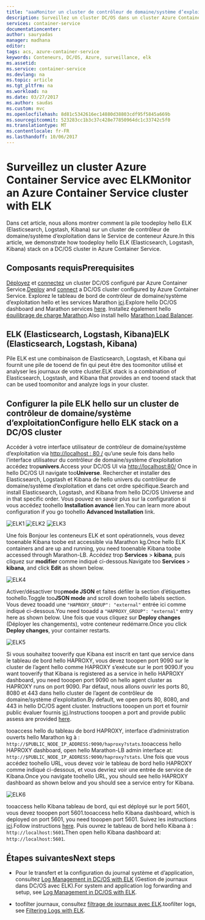 ```yaml
---
title: "aaaMonitor un cluster de contrôleur de domaine/système d’exploitation Azure - ELK pile | Documents Microsoft"
description: Surveillez un cluster DC/OS dans un cluster Azure Container Service avec ELK (Elasticsearch, Logstash et Kibana).
services: container-service
documentationcenter: 
author: sauryadas
manager: madhana
editor: 
tags: acs, azure-container-service
keywords: Conteneurs, DC/OS, Azure, surveillance, elk
ms.assetid: 
ms.service: container-service
ms.devlang: na
ms.topic: article
ms.tgt_pltfrm: na
ms.workload: na
ms.date: 03/27/2017
ms.author: saudas
ms.custom: mvc
ms.openlocfilehash: 8d81c5342616ec14880d38803cdf95f5845a669b
ms.sourcegitcommit: 523283cc1b3c37c428e77850964dc1c33742c5f0
ms.translationtype: MT
ms.contentlocale: fr-FR
ms.lasthandoff: 10/06/2017
---
```

# <a name="monitor-an-azure-container-service-cluster-with-elk"></a><span data-ttu-id="3ad1f-104">Surveillez un cluster Azure Container Service avec ELK</span><span class="sxs-lookup"><span data-stu-id="3ad1f-104">Monitor an Azure Container Service cluster with ELK</span></span>
<span data-ttu-id="3ad1f-105">Dans cet article, nous allons montrer comment la pile toodeploy hello ELK (Elasticsearch, Logstash, Kibana) sur un cluster de contrôleur de domaine/système d’exploitation dans le Service de conteneur Azure.</span><span class="sxs-lookup"><span data-stu-id="3ad1f-105">In this article, we demonstrate how toodeploy hello ELK (Elasticsearch, Logstash, Kibana) stack on a DC/OS cluster in Azure Container Service.</span></span> 

## <a name="prerequisites"></a><span data-ttu-id="3ad1f-106">Composants requis</span><span class="sxs-lookup"><span data-stu-id="3ad1f-106">Prerequisites</span></span>
<span data-ttu-id="3ad1f-107">[Déployez](container-service-deployment.md) et [connectez](../container-service-connect.md) un cluster DC/OS configuré par Azure Container Service.</span><span class="sxs-lookup"><span data-stu-id="3ad1f-107">[Deploy](container-service-deployment.md) and [connect](../container-service-connect.md) a DC/OS cluster configured by Azure Container Service.</span></span> <span data-ttu-id="3ad1f-108">Explorez le tableau de bord de contrôleur de domaine/système d’exploitation hello et les services Marathon [ici](container-service-mesos-marathon-ui.md).</span><span class="sxs-lookup"><span data-stu-id="3ad1f-108">Explore hello DC/OS dashboard and Marathon services [here](container-service-mesos-marathon-ui.md).</span></span> <span data-ttu-id="3ad1f-109">Installez également hello [équilibrage de charge Marathon](container-service-load-balancing.md).</span><span class="sxs-lookup"><span data-stu-id="3ad1f-109">Also install hello [Marathon Load Balancer](container-service-load-balancing.md).</span></span>


## <a name="elk-elasticsearch-logstash-kibana"></a><span data-ttu-id="3ad1f-110">ELK (Elasticsearch, Logstash, Kibana)</span><span class="sxs-lookup"><span data-stu-id="3ad1f-110">ELK (Elasticsearch, Logstash, Kibana)</span></span>
<span data-ttu-id="3ad1f-111">Pile ELK est une combinaison de Elasticsearch, Logstash, et Kibana qui fournit une pile de tooend de fin qui peut être des toomonitor utilisé et analyser les journaux de votre cluster.</span><span class="sxs-lookup"><span data-stu-id="3ad1f-111">ELK stack is a combination of Elasticsearch, Logstash, and Kibana that provides an end tooend stack that can be used toomonitor and analyze logs in your cluster.</span></span>

## <a name="configure-hello-elk-stack-on-a-dcos-cluster"></a><span data-ttu-id="3ad1f-112">Configurer la pile ELK hello sur un cluster de contrôleur de domaine/système d’exploitation</span><span class="sxs-lookup"><span data-stu-id="3ad1f-112">Configure hello ELK stack on a DC/OS cluster</span></span>
<span data-ttu-id="3ad1f-113">Accéder à votre interface utilisateur de contrôleur de domaine/système d’exploitation via [http://localhost : 80 /](http://localhost:80/) qu’une seule fois dans hello l’interface utilisateur du contrôleur de domaine/système d’exploitation accédez trop**univers**.</span><span class="sxs-lookup"><span data-stu-id="3ad1f-113">Access your DC/OS UI via [http://localhost:80/](http://localhost:80/) Once in hello DC/OS UI navigate too**Universe**.</span></span> <span data-ttu-id="3ad1f-114">Rechercher et installer des Elasticsearch, Logstash et Kibana de hello univers du contrôleur de domaine/système d’exploitation et dans cet ordre spécifique.</span><span class="sxs-lookup"><span data-stu-id="3ad1f-114">Search and install Elasticsearch, Logstash, and Kibana from hello DC/OS Universe and in that specific order.</span></span> <span data-ttu-id="3ad1f-115">Vous pouvez en savoir plus sur la configuration si vous accédez toohello **Installation avancé** lien.</span><span class="sxs-lookup"><span data-stu-id="3ad1f-115">You can learn more about configuration if you go toohello **Advanced Installation** link.</span></span>

![ELK1](./media/container-service-monitoring-elk/elk1.PNG) ![ELK2](./media/container-service-monitoring-elk/elk2.PNG) ![ELK3](./media/container-service-monitoring-elk/elk3.PNG) 

<span data-ttu-id="3ad1f-119">Une fois Bonjour les conteneurs ELK et sont opérationnels, vous devez tooenable Kibana toobe est accessible via Marathon kg.</span><span class="sxs-lookup"><span data-stu-id="3ad1f-119">Once hello ELK containers and are up and running, you need tooenable Kibana toobe accessed through Marathon-LB.</span></span> <span data-ttu-id="3ad1f-120">Accédez trop **Services** > **kibana**, puis cliquez sur **modifier** comme indiqué ci-dessous.</span><span class="sxs-lookup"><span data-stu-id="3ad1f-120">Navigate too **Services** > **kibana**, and click **Edit** as shown below.</span></span>

![ELK4](./media/container-service-monitoring-elk/elk4.PNG)


<span data-ttu-id="3ad1f-122">Activer/désactiver trop**mode JSON** et faites défiler la section d’étiquettes toohello.</span><span class="sxs-lookup"><span data-stu-id="3ad1f-122">Toggle too**JSON mode** and scroll down toohello labels section.</span></span>
<span data-ttu-id="3ad1f-123">Vous devez tooadd une `"HAPROXY_GROUP": "external"` entrée ici comme indiqué ci-dessous.</span><span class="sxs-lookup"><span data-stu-id="3ad1f-123">You need tooadd a `"HAPROXY_GROUP": "external"` entry here as shown below.</span></span>
<span data-ttu-id="3ad1f-124">Une fois que vous cliquez sur **Deploy changes** (Déployer les changements), votre conteneur redémarre.</span><span class="sxs-lookup"><span data-stu-id="3ad1f-124">Once you click **Deploy changes**, your container restarts.</span></span>

![ELK5](./media/container-service-monitoring-elk/elk5.PNG)


<span data-ttu-id="3ad1f-126">Si vous souhaitez tooverify que Kibana est inscrit en tant que service dans le tableau de bord hello HAPROXY, vous devez tooopen port 9090 sur le cluster de l’agent hello comme HAPROXY s’exécute sur le port 9090.</span><span class="sxs-lookup"><span data-stu-id="3ad1f-126">If you want tooverify that Kibana is registered as a service in hello HAPROXY dashboard, you need tooopen port 9090 on hello agent cluster as HAPROXY runs on port 9090.</span></span>
<span data-ttu-id="3ad1f-127">Par défaut, nous allons ouvrir les ports 80, 8080 et 443 dans hello cluster de l’agent de contrôleur de domaine/système d’exploitation.</span><span class="sxs-lookup"><span data-stu-id="3ad1f-127">By default, we open ports 80, 8080, and 443 in hello DC/OS agent cluster.</span></span>
<span data-ttu-id="3ad1f-128">Instructions tooopen un port et fournir public évaluer fournis [ici](container-service-enable-public-access.md).</span><span class="sxs-lookup"><span data-stu-id="3ad1f-128">Instructions tooopen a port and provide public assess are provided [here](container-service-enable-public-access.md).</span></span>

<span data-ttu-id="3ad1f-129">tooaccess hello du tableau de bord HAPROXY, interface d’administration ouverts hello Marathon kg à : `http://$PUBLIC_NODE_IP_ADDRESS:9090/haproxy?stats`.</span><span class="sxs-lookup"><span data-stu-id="3ad1f-129">tooaccess hello HAPROXY dashboard, open hello Marathon-LB admin interface at: `http://$PUBLIC_NODE_IP_ADDRESS:9090/haproxy?stats`.</span></span>
<span data-ttu-id="3ad1f-130">Une fois que vous accédez toohello URL, vous devez voir le tableau de bord hello HAPROXY comme indiqué ci-dessous, et vous devriez voir une entrée de service de Kibana.</span><span class="sxs-lookup"><span data-stu-id="3ad1f-130">Once you navigate toohello URL, you should see hello HAPROXY dashboard as shown below and you should see a service entry for Kibana.</span></span>

![ELK6](./media/container-service-monitoring-elk/elk6.PNG)


<span data-ttu-id="3ad1f-132">tooaccess hello Kibana tableau de bord, qui est déployé sur le port 5601, vous devez tooopen port 5601.</span><span class="sxs-lookup"><span data-stu-id="3ad1f-132">tooaccess hello Kibana dashboard, which is deployed on port 5601, you need tooopen port 5601.</span></span> <span data-ttu-id="3ad1f-133">Suivez les instructions [ici](container-service-enable-public-access.md).</span><span class="sxs-lookup"><span data-stu-id="3ad1f-133">Follow instructions [here](container-service-enable-public-access.md).</span></span> <span data-ttu-id="3ad1f-134">Puis ouvrez le tableau de bord hello Kibana à : `http://localhost:5601`.</span><span class="sxs-lookup"><span data-stu-id="3ad1f-134">Then open hello Kibana dashboard at: `http://localhost:5601`.</span></span>

## <a name="next-steps"></a><span data-ttu-id="3ad1f-135">Étapes suivantes</span><span class="sxs-lookup"><span data-stu-id="3ad1f-135">Next steps</span></span>

* <span data-ttu-id="3ad1f-136">Pour le transfert et la configuration du journal système et d’application, consultez [Log Management in DC/OS with ELK](https://docs.mesosphere.com/1.8/administration/logging/elk/) (Gestion de journaux dans DC/OS avec ELK).</span><span class="sxs-lookup"><span data-stu-id="3ad1f-136">For system and application log forwarding and setup, see [Log Management in DC/OS with ELK](https://docs.mesosphere.com/1.8/administration/logging/elk/).</span></span>

* <span data-ttu-id="3ad1f-137">toofilter journaux, consultez [filtrage de journaux avec ELK](https://docs.mesosphere.com/1.8/administration/logging/filter-elk/).</span><span class="sxs-lookup"><span data-stu-id="3ad1f-137">toofilter logs, see [Filtering Logs with ELK](https://docs.mesosphere.com/1.8/administration/logging/filter-elk/).</span></span> 

 

